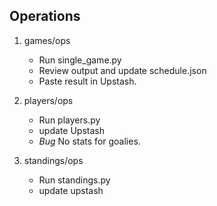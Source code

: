 ## Operations
 1. games/ops
    - Run single_game.py
    - Review output and update schedule.json
    - Paste result in Upstash.

 2. players/ops
    - Run players.py
    - update Upstash
    - *Bug* No stats for goalies.

3.  standings/ops
    - Run standings.py
    - update upstash